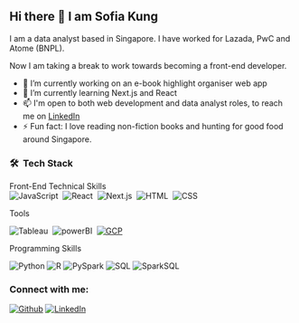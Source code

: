 ## Hi there 👋 I am Sofia Kung ## 

I am a data analyst based in Singapore. I have worked for Lazada, PwC and Atome (BNPL).

Now I am taking a break to work towards becoming a front-end developer. 

- 🔭 I’m currently working on an e-book highlight organiser web app 
- 🌱 I’m currently learning Next.js and React 
- 📫 I'm open to both web development and data analyst roles, to reach me on <a href="https://www.linkedin.com/in/sofiakung/" target="_blank">LinkedIn</a>
- ⚡ Fun fact: I love reading non-fiction books and hunting for good food around Singapore. 



### 🛠 &nbsp;Tech Stack ###

Front-End Technical Skills<br />
![JavaScript](https://img.shields.io/badge/-JavaScript-05122A?style=flat&logo=javascript)&nbsp;
![React](https://img.shields.io/badge/-React-05122A?style=flat&logo=react)&nbsp;
![Next.js](https://img.shields.io/badge/-Next.js-05122A?style=flat&logo=next.js)&nbsp;
![HTML](https://img.shields.io/badge/-HTML-05122A?style=flat&logo=HTML5)&nbsp;
![CSS](https://img.shields.io/badge/-CSS-05122A?style=flat&logo=CSS3&logoColor=1572B6)&nbsp;

Tools <br />

![Tableau](https://img.shields.io/badge/-Tableau-05122A?style=flat&logo=Tableau)&nbsp;
![powerBI](https://img.shields.io/badge/-powerBI-05122A?style=flat&logo=powerBi)&nbsp; 
<a href="https://www.qwiklabs.com/public_profiles/da751f67-a1a7-4be2-b47b-a223e14ed866" target="_blank"><img alt="GCP" src="https://img.shields.io/badge/-GCP-05122A?style=flat&logo=GoogleCloud" /></a>

<!-- ![GCP](https://img.shields.io/badge/-GCP-05122A?style=flat&logo=GoogleCloud)&nbsp; -->


Programming Skills<br />

![Python](https://img.shields.io/badge/-Python-05122A?style=flat&logo=python)
![R](https://img.shields.io/badge/-R-05122A?style=flat&logo=R)
![PySpark](https://img.shields.io/badge/-PySpark-05122A?style=flat&logo=ApacheSpark)
![SQL](https://img.shields.io/badge/-MySQL-05122A?style=flat&logo=MySQL)
![SparkSQL](https://img.shields.io/badge/-SparkSQL-05122A?style=flat&logo=ApacheSpark)

### Connect with me: ###
<p>

<a href="https://github.com/sofiakung" target="_blank"><img alt="Github" src="https://img.shields.io/badge/GitHub-%2312100E.svg?&style=flat-square&logo=Github&logoColor=white" /></a> 
<a href="https://www.linkedin.com/in/sofiakung/" target="_blank"><img alt="LinkedIn" src="https://img.shields.io/badge/linkedin-%230077B5.svg?&style=flat-square&logo=linkedin&logoColor=white" /></a>



